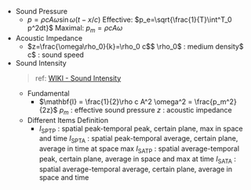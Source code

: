- Sound Pressure
	- $p=\rho c A\omega \sin \omega \left( t- x/c\right)$
	  Effective: $p_e=\sqrt{\frac{1}{T}\int^T_0 p^2dt}$
	  Maximal: $p_m = \rho c A \omega$
- Acoustic Impedance
	- $z=\frac{\omega\rho_0}{k}=\rho_0 c$$
	  \rho_0$ : medium density$
	  c$ : sound speed
- Sound Intensity
  > ref: [WIKI -  Sound Intensity](https://en.wikipedia.org/wiki/Sound_intensity)
	- Fundamental
		- $\mathbf{I} = \frac{1}{2}\rho c A^2 \omega^2 = \frac{p_m^2}{2z}$
		  $p_m$ : effective sound pressure
		  $z$ : acoustic impedance
	- Different Items Definition
		- $I_\mathrm{SPTP}$ : spatial peak-temporal peak, certain plane, max in space and time
		  $I_\mathrm{SPTA}$ : spatial peak-temporal average, certain plane, average in time at space max
		  $I_\mathrm{SATP}$ : spatial average-temporal peak, certain plane, average in space and max at time
		  $I_\mathrm{SATA}$ : spatial average-temporal average, certain plane, average in space and time